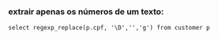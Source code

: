 ### extrair apenas os números de um texto:
```
select regexp_replace(p.cpf, '\D','','g') from customer p 
```